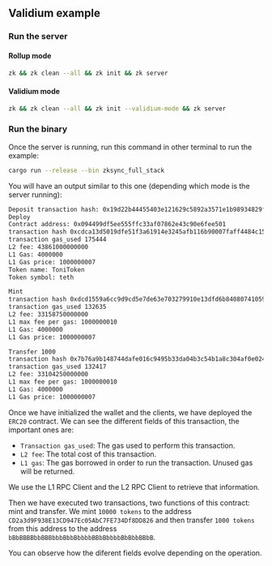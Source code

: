 ## Validium example

### Run the server

#### Rollup mode

```sh
zk && zk clean --all && zk init && zk server
```

#### Validium mode

```sh
zk && zk clean --all && zk init --validium-mode && zk server
```

### Run the binary

Once the server is running, run this command in other terminal to run the example:
```sh
cargo run --release --bin zksync_full_stack
```
You will have an output similar to this one (depending which mode is the server running):
```sh
Deposit transaction hash: 0x19d22b44455403e121629c5892a3571e1b98934829f66090ee66df2f4f84bf1b
Deploy
Contract address: 0x094499df5ee555ffc33af07862e43c90e6fee501
transaction hash 0xcdca13d5019dfe51f3a61914e3245afb116b90007faff4484c158b4f1a5686d0
transaction gas_used 175444
L2 fee: 43861000000000
L1 Gas: 4000000
L1 Gas price: 1000000007
Token name: ToniToken
Token symbol: teth

Mint
transaction hash 0xdcd1559a6cc9d9cd5e7de63e703279910e13dfd6b84080741059261a1c78ce6c
transaction gas_used 132635
L2 fee: 33158750000000
L1 max fee per gas: 1000000010
L1 Gas: 4000000
L1 Gas price: 1000000007

Transfer 1000
transaction hash 0x7b76a9b148744dafe016c9495b33da04b3c54b1a8c304af0e0247517e4b820a9
transaction gas_used 132417
L2 fee: 33104250000000
L1 max fee per gas: 1000000010
L1 Gas: 4000000
L1 Gas price: 1000000007
```

Once we have initialized the wallet and the clients, we have deployed the `ERC20` contract.
We can see the different fields of this transaction, the important ones are:
- `Transaction gas_used`: The gas used to perform this transaction.
- `L2 fee`: The total cost of this transaction.
- `L1 gas`: The gas borrowed in order to run the transaction. Unused gas will be returned.

We use the L1 RPC Client and the L2 RPC Client to retrieve that information.

Then we have executed two transactions, two functions of this contract: mint and transfer. We mint `10000 tokens` to the address `CD2a3d9F938E13CD947Ec05AbC7FE734Df8DD826` and then transfer `1000 tokens` from this address to the address `bBbBBBBbbBBBbbbBbbBbbbbBBbBbbbbBbBbbBBbB`.

You can observe how the diferent fields evolve depending on the operation.